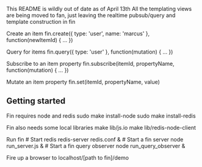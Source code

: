 This README is wildly out of date as of April 13th
All the templating views are being moved to fan, just leaving the realtime pubsub/query and template construction in fin

Create an item
	fin.create({ type: 'user', name: 'marcus' }, function(newItemId) { ... })

Query for items
	fin.query({ type: 'user' }, function(mutation) { ... })

Subscribe to an item property
	fin.subscribe(itemId, propertyName, function(mutation) { ... })

Mutate an item property
	fin.set(itemId, propertyName, value)

Getting started
--------------

Fin requires node and redis
	sudo make install-node
	sudo make install-redis

Fin also needs some local libraries
	make lib/js.io
	make lib/redis-node-client

Run fin
	# Start redis
	redis-server redis.conf &
	# Start a fin server
	node run_server.js &
	# Start a fin query observer
	node run_query_observer &

Fire up a browser to localhost/[path to fin]/demo
